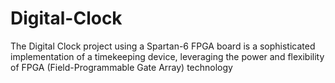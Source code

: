 # Digital-Clock
The Digital Clock project using a Spartan-6 FPGA board is a sophisticated implementation of a timekeeping device, leveraging the power and flexibility of FPGA (Field-Programmable Gate Array) technology
